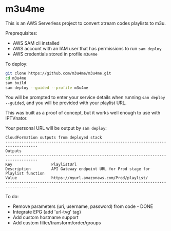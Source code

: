 # m3u4me

This is an AWS Serverless project to convert xtream codes playlists to m3u.

Preprequisites:
* AWS SAM cli installed
* AWS account with an IAM user that has permissions to run ```sam deploy```
* AWS credentials stored in profile ```m3u4me```

To deploy:

```bash
git clone https://github.com/m3u4me/m3u4me.git
cd m3u4me
sam build
sam deploy --guided --profile m3u4me
```

You will be prompted to enter your service details when running ```sam deploy --guided```, and you will be provided with your playlist URL.

This was built as a proof of concept, but it works well enough to use with IPTVnator.

Your personal URL will be output by ```sam deploy```:

```terminal
CloudFormation outputs from deployed stack
------------------------------------------------------------------------------------
Outputs
------------------------------------------------------------------------------------
Key                 PlaylistUrl
Description         API Gateway endpoint URL for Prod stage for Playlist function
Value               https://myurl.amazonaws.com/Prod/playlist/
------------------------------------------------------------------------------------
```

To do:
* Remove parameters (uri, username, password) from code - DONE
* Integrate EPG (add 'url-tvg' tag)
* Add custom hostname support
* Add custom filter/transform/order/groups
